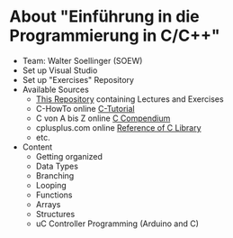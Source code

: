 # About "Einführung in die Programmierung in C/C++"

- Team: Walter Soellinger (SOEW)
- Set up Visual Studio
- Set up "Exercises" Repository
- Available Sources
  - [This Repository](https://github.com/litec-SOEW/C-Cpp/) containing Lectures and Exercises
  - C-HowTo online [C-Tutorial](https://www.c-howto.de/tutorial/einfuehrung/)
  - C von A bis Z online [C Compendium](https://openbook.rheinwerk-verlag.de/c_von_a_bis_z/)
  - cplusplus.com online [Reference of C Library](https://cplusplus.com/reference/clibrary/)
  - etc.
 - Content
   - Getting organized
   - Data Types
   - Branching
   - Looping
   - Functions
   - Arrays
   - Structures
   - uC Controller Programming (Arduino and C)
  

